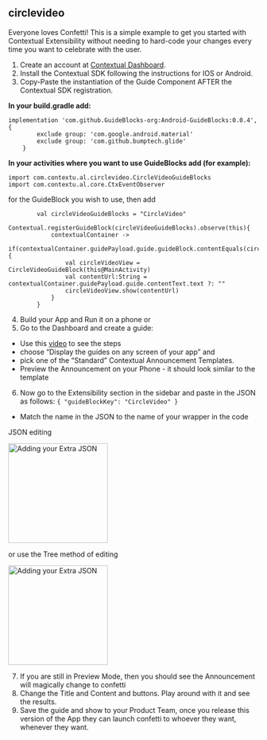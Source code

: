 ## circlevideo

Everyone loves Confetti! This is a simple example to get you started with Contextual Extensibility without needing to hard-code your changes every time you want to celebrate with the user.

1. Create an account at [Contextual Dashboard](https://dashboard.contextu.al/ "Contextual Dashboard").
2. Install the Contextual SDK following the instructions for IOS or Android.
3. Copy-Paste the instantiation of the Guide Component AFTER the Contextual SDK registration.

**In your build.gradle add:**

```
implementation 'com.github.GuideBlocks-org:Android-GuideBlocks:0.0.4', {
        exclude group: 'com.google.android.material'
        exclude group: 'com.github.bumptech.glide'
    }
```

**In your activities where you want to use GuideBlocks add (for example):**

```
import com.contextu.al.circlevideo.CircleVideoGuideBlocks
import com.contextu.al.core.CtxEventObserver
```

for the GuideBlock you wish to use, then add 

```
        val circleVideoGuideBlocks = "CircleVideo"
        Contextual.registerGuideBlock(circleVideoGuideBlocks).observe(this){
            contextualContainer ->
            if(contextualContainer.guidePayload.guide.guideBlock.contentEquals(circleVideoGuideBlocks)){
                val circleVideoView = CircleVideoGuideBlock(this@MainActivity)
                val contentUrl:String = contextualContainer.guidePayload.guide.contentText.text ?: ""
                circleVideoView.show(contentUrl)
            }
        }
```


4. Build your App and Run it on a phone or
5. Go to the Dashboard and create a guide:
* Use this [video]( https://vimeo.com/863886653#t=0m58s "Another Guide Creation How-to") to see the steps
* choose “Display the guides on any screen of your app” and
* pick one of the “Standard” Contextual Announcement Templates.
* Preview the Announcement on your Phone - it should look similar to the template
6. Now go to the Extensibility section in the sidebar and paste in the JSON as follows:
   `
   {
   "guideBlockKey": "CircleVideo"
   }
   `
* Match the name in the JSON to the name of your wrapper in the code

JSON editing
 
<img src="https://raw.githubusercontent.com/contextu-al/FavDish/main/screenshots/confettiJSON.png" alt="Adding your Extra JSON" width="200"/>

or use the Tree method of editing

<img src="https://raw.githubusercontent.com/contextu-al/FavDish/main/screenshots/confettiTree.png" alt="Adding your Extra JSON" width="200"/>

7. If you are still in Preview Mode, then you should see the Announcement will magically change to confetti
8. Change the Title and Content and buttons. Play around with it and see the results.
9. Save the guide and show to your Product Team, once you release this version of the App they can launch confetti to whoever they want, whenever they want.

